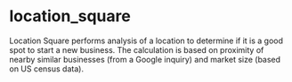 # location_square
Location Square performs analysis of a location to determine if it is a good spot to start a new business. The calculation is based on proximity of nearby similar businesses (from a Google inquiry) and market size (based on US census data).

